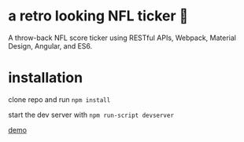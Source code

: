 # a retro looking NFL ticker :football:
A throw-back NFL score ticker using RESTful APIs, Webpack, Material Design, Angular, and ES6.

# installation
clone repo and run `npm install`

start the dev server with `npm run-script devserver`


 <a href="http://ianjadams.com/nfl-ticker">demo</a>
